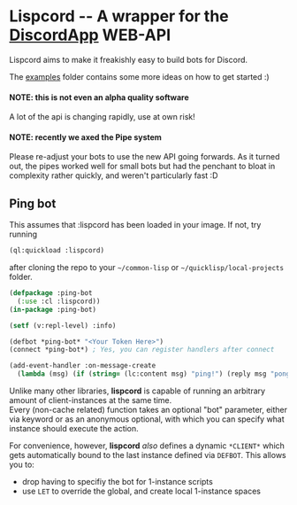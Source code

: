 # Lispcord -- A wrapper for the [DiscordApp](http://discordapp.com/) WEB-API

Lispcord aims to make it freakishly easy to build bots for Discord.

The [examples](./examples) folder contains some more ideas on how to get started :)


#### NOTE: this is not even an alpha quality software

A lot of the api is changing rapidly, use at own risk!

#### NOTE: recently we axed the Pipe system

Please re-adjust your bots to use the new API going forwards.
As it turned out, the pipes worked well for small bots but had the penchant to
bloat in complexity rather quickly, and weren't particularly fast :D


## Ping bot

This assumes that :lispcord has been loaded in your image. If not, try running

```lisp
(ql:quickload :lispcord)
```

after cloning the repo to your `~/common-lisp` or `~/quicklisp/local-projects` folder.

```lisp
(defpackage :ping-bot
  (:use :cl :lispcord))
(in-package :ping-bot)

(setf (v:repl-level) :info)

(defbot *ping-bot* "<Your Token Here>")
(connect *ping-bot*) ; Yes, you can register handlers after connect

(add-event-handler :on-message-create
  (lambda (msg) (if (string= (lc:content msg) "ping!") (reply msg "pong!"))))
```

Unlike many other libraries, **lispcord** is capable of running an arbitrary amount
of client-instances at the same time.  
Every (non-cache related) function takes an optional "bot" parameter,
either via keyword or as an anonymous optional,
with which you can specify what instance should execute the action.  

For convenience, however, **lispcord** *also* defines a dynamic `*CLIENT*` which
gets automatically bound to the last instance defined via `DEFBOT`. This allows you to:

  - drop having to specifiy the bot for 1-instance scripts
  - use `LET` to override the global, and create local 1-instance spaces
